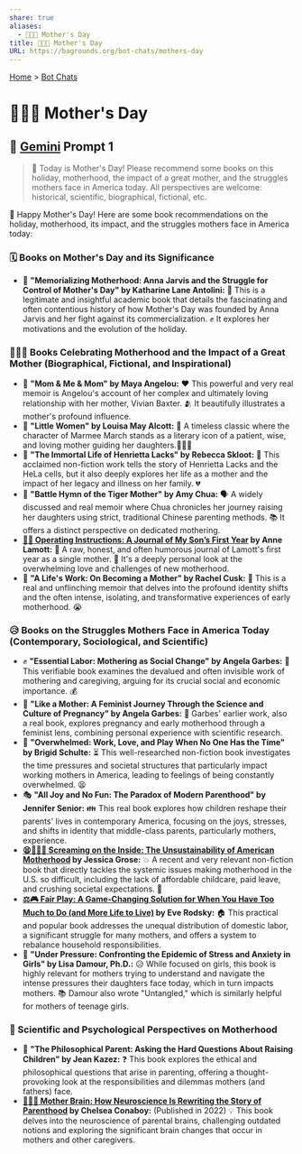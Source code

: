 ```yaml
---
share: true
aliases:
  - 🤱🏼💐 Mother's Day
title: 🤱🏼💐 Mother's Day
URL: https://bagrounds.org/bot-chats/mothers-day
---
```

[Home](../index.md) > [Bot Chats](./index.md)  
# 🤱🏼💐 Mother's Day  
## 💬 [Gemini](../software/gemini.md) Prompt 1  
> 🎉 Today is Mother's Day! Please recommend some books on this holiday, motherhood, the impact of a great mother, and the struggles mothers face in America today. All perspectives are welcome: historical, scientific, biographical, fictional, etc.  
  
💖 Happy Mother's Day! Here are some book recommendations on the holiday, motherhood, its impact, and the struggles mothers face in America today:  
  
### 🗓️ Books on Mother's Day and its Significance  
  
- 📜 **"Memorializing Motherhood: Anna Jarvis and the Struggle for Control of Mother's Day" by Katharine Lane Antolini:** 🧐 This is a legitimate and insightful academic book that details the fascinating and often contentious history of how Mother's Day was founded by Anna Jarvis and her fight against its commercialization. ✊ It explores her motivations and the evolution of the holiday.  
  
### 👩‍👧‍👦 Books Celebrating Motherhood and the Impact of a Great Mother (Biographical, Fictional, and Inspirational)  
  
- 🌟 **"Mom & Me & Mom" by Maya Angelou:** ❤️ This powerful and very real memoir is Angelou's account of her complex and ultimately loving relationship with her mother, Vivian Baxter. 🫂 It beautifully illustrates a mother's profound influence.  
- 📖 **"Little Women" by Louisa May Alcott:** 🏡 A timeless classic where the character of Marmee March stands as a literary icon of a patient, wise, and loving mother guiding her daughters.👩‍👧‍👧  
- 🔬 **"The Immortal Life of Henrietta Lacks" by Rebecca Skloot:** 🧬 This acclaimed non-fiction work tells the story of Henrietta Lacks and the HeLa cells, but it also deeply explores her life as a mother and the impact of her legacy and illness on her family. 💔  
- 🐅 **"Battle Hymn of the Tiger Mother" by Amy Chua:** 🗣️ A widely discussed and real memoir where Chua chronicles her journey raising her daughters using strict, traditional Chinese parenting methods. 📚 It offers a distinct perspective on dedicated mothering.  
- **[👶📖 Operating Instructions: A Journal of My Son’s First Year](../books/operating-instructions-a-journal-of-my-sons-first-year.md) by Anne Lamott:** 👶 A raw, honest, and often humorous journal of Lamott's first year as a single mother. 💖 It's a deeply personal look at the overwhelming love and challenges of new motherhood.  
- 👤 **"A Life's Work: On Becoming a Mother" by Rachel Cusk:** 🤰 This is a real and unflinching memoir that delves into the profound identity shifts and the often intense, isolating, and transformative experiences of early motherhood. 😭  
  
### 😥 Books on the Struggles Mothers Face in America Today (Contemporary, Sociological, and Scientific)  
  
- ✊ **"Essential Labor: Mothering as Social Change" by Angela Garbes:** 💼 This verifiable book examines the devalued and often invisible work of mothering and caregiving, arguing for its crucial social and economic importance. 💰  
- 🤰 **"Like a Mother: A Feminist Journey Through the Science and Culture of Pregnancy" by Angela Garbes:** 🧪 Garbes' earlier work, also a real book, explores pregnancy and early motherhood through a feminist lens, combining personal experience with scientific research.  
- 🤯 **"Overwhelmed: Work, Love, and Play When No One Has the Time" by Brigid Schulte:** ⏳ This well-researched non-fiction book investigates the time pressures and societal structures that particularly impact working mothers in America, leading to feelings of being constantly overwhelmed. 😫  
- 🎭 **"All Joy and No Fun: The Paradox of Modern Parenthood" by Jennifer Senior:** 👪 This real book explores how children reshape their parents' lives in contemporary America, focusing on the joys, stresses, and shifts in identity that middle-class parents, particularly mothers, experience.  
- **[😫👩‍👧‍👦 Screaming on the Inside: The Unsustainability of American Motherhood](../books/screaming-on-the-inside-the-unsustainability-of-american-motherhood.md) by Jessica Grose:** 💥 A recent and very relevant non-fiction book that directly tackles the systemic issues making motherhood in the U.S. so difficult, including the lack of affordable childcare, paid leave, and crushing societal expectations. 🚧  
- **[⚖️🎮 Fair Play: A Game-Changing Solution for When You Have Too Much to Do (and More Life to Live)](../books/fair-play-a-game-changing-solution-for-when-you-have-too-much-to-do-and-more-life-to-live.md) by Eve Rodsky:** 🏠 This practical and popular book addresses the unequal distribution of domestic labor, a significant struggle for many mothers, and offers a system to rebalance household responsibilities.  
- 👧 **"Under Pressure: Confronting the Epidemic of Stress and Anxiety in Girls" by Lisa Damour, Ph.D.:** 😥 While focused on girls, this book is highly relevant for mothers trying to understand and navigate the intense pressures their daughters face today, which in turn impacts mothers. 📚 Damour also wrote "Untangled," which is similarly helpful for mothers of teenage girls.  
  
### 🧠 Scientific and Psychological Perspectives on Motherhood  
  
- 🤔 **"The Philosophical Parent: Asking the Hard Questions About Raising Children" by Jean Kazez:** ❓ This book explores the ethical and philosophical questions that arise in parenting, offering a thought-provoking look at the responsibilities and dilemmas mothers (and fathers) face.  
- **[🤱🏼🧠 Mother Brain: How Neuroscience Is Rewriting the Story of Parenthood](../books/mother-brain-how-neuroscience-is-rewriting-the-story-of-parenthood.md) by Chelsea Conaboy:** (Published in 2022) 💡 This book delves into the neuroscience of parental brains, challenging outdated notions and exploring the significant brain changes that occur in mothers and other caregivers.